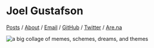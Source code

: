 # Joel Gustafson

[Posts](/posts) / [About](/about) / [Email](mailto:joeltg@alum.mit.edu) / [GitHub](https://github.com/joeltg) / [Twitter](https://twitter.com/gustafjt) / [Are.na](https://www.are.na/joel-gustafson)

![a big collage of memes, schemes, dreams, and themes](/board.png)
